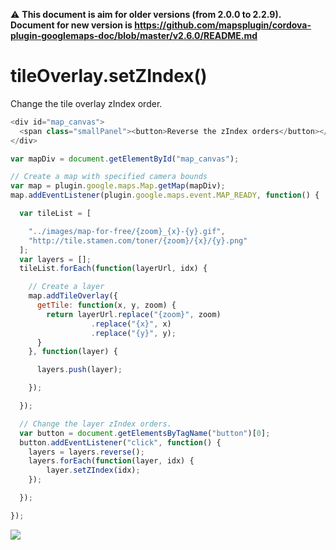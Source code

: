 :warning: **This document is aim for older versions (from 2.0.0 to 2.2.9).
Document for new version is https://github.com/mapsplugin/cordova-plugin-googlemaps-doc/blob/master/v2.6.0/README.md**

# tileOverlay.setZIndex()

Change the tile overlay zIndex order.

```js
<div id="map_canvas">
  <span class="smallPanel"><button>Reverse the zIndex orders</button></span>
</div>
```

```js
var mapDiv = document.getElementById("map_canvas");

// Create a map with specified camera bounds
var map = plugin.google.maps.Map.getMap(mapDiv);
map.addEventListener(plugin.google.maps.event.MAP_READY, function() {

  var tileList = [

    "../images/map-for-free/{zoom}_{x}-{y}.gif",
    "http://tile.stamen.com/toner/{zoom}/{x}/{y}.png"
  ];
  var layers = [];
  tileList.forEach(function(layerUrl, idx) {

    // Create a layer
    map.addTileOverlay({
      getTile: function(x, y, zoom) {
        return layerUrl.replace("{zoom}", zoom)
                  .replace("{x}", x)
                  .replace("{y}", y);
      }
    }, function(layer) {

      layers.push(layer);

    });

  });

  // Change the layer zIndex orders.
  var button = document.getElementsByTagName("button")[0];
  button.addEventListener("click", function() {
    layers = layers.reverse();
    layers.forEach(function(layer, idx) {
        layer.setZIndex(idx);
    });

  });

});
```

![](image.gif)
